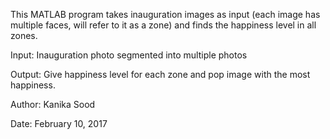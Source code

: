This MATLAB program takes inauguration images as input (each image has multiple
 faces, will refer to it as a zone) and finds the happiness level in all
 zones.
 
Input: Inauguration photo segmented into multiple photos

Output: Give happiness level for each zone and pop image with the most
happiness.

Author: Kanika Sood

Date: February 10, 2017
